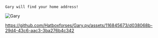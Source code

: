                                                                                                         Gary will find your home address!

![Gary](https://github.com/Hatboxforses/Gary.py/assets/116845673/55af812d-65f3-4119-99ed-4f0e897dcb8f) 

https://github.com/Hatboxforses/Gary.py/assets/116845673/d038068b-29d4-43c6-aac3-3ba276b4c342
